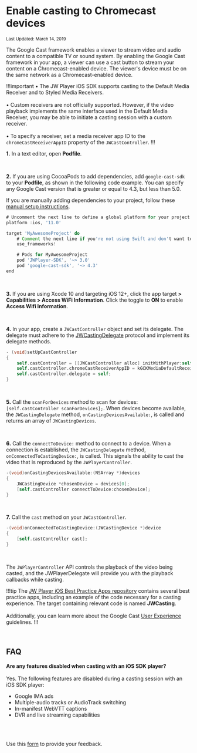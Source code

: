 # Enable casting to Chromecast devices

<sup>Last Updated: March 14, 2019

The Google Cast framework enables a viewer to stream video and audio content to a compatible TV or sound system. By enabling the Google Cast framework in your app, a viewer can use a cast button to stream your content on a Chromecast-enabled device. The viewer's device must be on the same network as a Chromecast-enabled device.

!!!important
&bull; The JW Player iOS SDK supports casting to the Default Media Receiver and to Styled Media Receivers.<br/><br/>&bull; Custom receivers are not officially supported. However, if the video playback implements the same interface used in the Default Media Receiver, you may be able to initiate a casting session with a custom receiver.<br/><br/>&bull; To specify a receiver, set a media receiver app ID to the `chromeCastReceiverAppID` property of the `JWCastController`.
!!!

**1.** In a text editor, open **Podfile**.

<br/>

**2.** If you are using CocoaPods to add dependencies, add `google-cast-sdk` to your **Podfile**, as shown in the following code example. You can specify any Google Cast version that is greater or equal to 4.3, but less than 5.0.  

If you are manually adding dependencies to your project, follow these <a href="https://developers.google.com/cast/docs/ios_sender/#manual_setup" target="_blank">manual setup instructions</a>.

```groovy
# Uncomment the next line to define a global platform for your project
platform :ios, '11.0'

target 'MyAwesomeProject' do
    # Comment the next line if you're not using Swift and don't want to use dynamic frameworks
    use_frameworks!

    # Pods for MyAwesomeProject
    pod 'JWPlayer-SDK', '~> 3.0'
    pod 'google-cast-sdk', '~> 4.3' 
end
```

<br/>

**3.** If you are using Xcode 10 and targeting iOS 12+, click the app target **> Capabilities > Access WiFi Information**. Click the toggle to **ON** to enable **Access Wifi Information**.

<br/>

**4.** In your app, create a `JWCastController` object and set its delegate. The delegate must adhere to the [JWCastingDelegate](https://developer.jwplayer.com/sdk/ios/reference/Protocols/JWCastingDelegate.html) protocol and implement its delegate methods.

```Objective-C
- (void)setUpCastController
{
    self.castController = [[JWCastController alloc] initWithPlayer:self.player];
    self.castController.chromeCastReceiverAppID = kGCKMediaDefaultReceiverApplicationID;
    self.castController.delegate = self;
}
```

<br/>

**5.** Call the `scanForDevices` method to scan for devices: `[self.castController scanForDevices];`. When devices become available, the `JWCastingDelegate` method, `onCastingDevicesAvailable:`, is called and returns an array of `JWCastingDevices`.

<br/>

**6.** Call the `connectToDevice:` method to connect to a device.  When a connection is established, the `JWCastingDelegate` method, `onConnectedToCastingDevice:`, is called. This signals the ability to cast the video that is reproduced by the `JWPlayerController`.

```Objective-C
-(void)onCastingDevicesAvailable:(NSArray *)devices
{
    JWCastingDevice *chosenDevice = devices[0];
    [self.castController connectToDevice:chosenDevice];
}
```

<br/>

**7.** Call the `cast` method on your `JWCastController`.

```Objective-C
-(void)onConnectedToCastingDevice:(JWCastingDevice *)device
{
    [self.castController cast];
}
```

<br/>

The `JWPlayerController` API controls the playback of the video being casted, and the JWPlayerDelegate will provide you with the playback callbacks while casting.

!!!tip
The <a href="https://github.com/jwplayer/jwplayer-ios-bestPracticeApps" target="_blank">JW Player iOS Best Practice Apps repository</a> contains several best practice apps, including an example of the code necessary for a casting experience. The target containing relevant code is named **JWCasting**.<br/><br/>Additionally, you can learn more about the Google Cast <a href="https://developers.google.com/cast/docs/ux_guidelines" target="_blank">User Experience</a> guidelines.
!!!

<br/>

## FAQ

**Are any features disabled when casting with an iOS SDK player?**
<br/><br/>
Yes. The following features are disabled during a casting session with an iOS SDK player:

* Google IMA ads
* Multiple-audio tracks or AudioTrack switching
* In-manifest WebVTT captions
* DVR and live streaming capabilities

<br/><br/>
<div id="wufoo-mff60sc1xnn4cu">
Use this <a href="https://jwplayerdocs.wufoo.com/forms/mff60sc1xnn4cu">form</a> to provide your feedback.
</div>
<script type="text/javascript">var mff60sc1xnn4cu;(function(d, t) {
var s = d.createElement(t), options = {
'userName':'jwplayerdocs',
'formHash':'mff60sc1xnn4cu',
'autoResize':true,
'height':'288',
'async':true,
'host':'wufoo.com',
'header':'show',
'ssl':true,
'defaultValues': 'field118=' + location.pathname};
s.src = ('https:' == d.location.protocol ? 'https://' : 'http://') + 'www.wufoo.com/scripts/embed/form.js';
s.onload = s.onreadystatechange = function() {
var rs = this.readyState; if (rs) if (rs != 'complete') if (rs != 'loaded') return;
try { mff60sc1xnn4cu = new WufooForm();mff60sc1xnn4cu.initialize(options);mff60sc1xnn4cu.display(); } catch (e) {}};
var scr = d.getElementsByTagName(t)[0], par = scr.parentNode; par.insertBefore(s, scr);
})(document, 'script');</script>